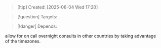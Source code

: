 
>[!tip] Created: [2025-06-04 Wed 17:20]

>[!question] Targets: 

>[!danger] Depends: 

allow for on call overnight consults in other countries by taking advantage of the timezones.